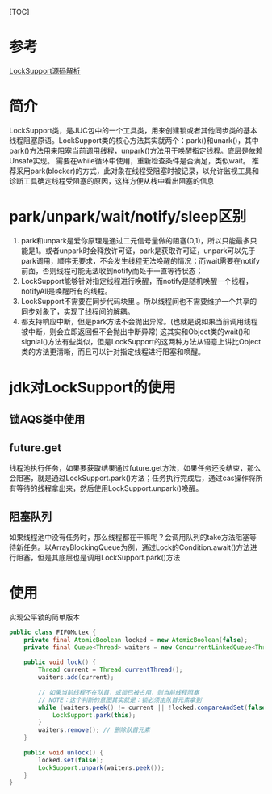 [TOC]
# 参考
[LockSupport源码解析](https://cloud.tencent.com/developer/article/1198491)
# 简介
LockSupport类，是JUC包中的一个工具类，用来创建锁或者其他同步类的基本线程阻塞原语。LockSupport类的核心方法其实就两个：park()和unark()，其中park()方法用来阻塞当前调用线程，unpark()方法用于唤醒指定线程。底层是依赖Unsafe实现。
需要在while循环中使用，重新检查条件是否满足，类似wait。
推荐采用park(blocker)的方式，此对象在线程受阻塞时被记录，以允许监视工具和诊断工具确定线程受阻塞的原因，这样方便从栈中看出阻塞的信息
# park/unpark/wait/notify/sleep区别
1. park和unpark是爱你原理是通过二元信号量做的阻塞(0,1)，所以只能最多只能是1。或者unpark时会释放许可证，park是获取许可证，unpark可以先于park调用，顺序无要求，不会发生线程无法唤醒的情况；而wait需要在notify前面，否则线程可能无法收到notify而处于一直等待状态；
2. LockSupport能够针对指定线程进行唤醒，而notify是随机唤醒一个线程，notifyAll是唤醒所有的线程。
3. LockSupport不需要在同步代码块里 。所以线程间也不需要维护一个共享的同步对象了，实现了线程间的解耦。
4. 都支持响应中断，但是park方法不会抛出异常。(也就是说如果当前调用线程被中断，则会立即返回但不会抛出中断异常)
这其实和Object类的wait()和signial()方法有些类似，但是LockSupport的这两种方法从语意上讲比Object类的方法更清晰，而且可以针对指定线程进行阻塞和唤醒。

# jdk对LockSupport的使用
## 锁AQS类中使用
## future.get
线程池执行任务，如果要获取结果通过future.get方法，如果任务还没结束，那么会阻塞，就是通过LockSupport.park()方法；任务执行完成后，通过cas操作将所有等待的线程拿出来，然后使用LockSupport.unpark()唤醒。
## 阻塞队列
如果线程池中没有任务时，那么线程都在干嘛呢？会调用队列的take方法阻塞等待新任务。以ArrayBlockingQueue为例，通过Lock的Condition.await()方法进行阻塞，但是其底层也是调用LockSupport.park()方法
# 使用
实现公平锁的简单版本

```java
public class FIFOMutex {
    private final AtomicBoolean locked = new AtomicBoolean(false);
    private final Queue<Thread> waiters = new ConcurrentLinkedQueue<Thread>();
 
    public void lock() {
        Thread current = Thread.currentThread();
        waiters.add(current);
 
        // 如果当前线程不在队首，或锁已被占用，则当前线程阻塞
        // NOTE：这个判断的意图其实就是：锁必须由队首元素拿到
        while (waiters.peek() != current || !locked.compareAndSet(false, true)) {
            LockSupport.park(this);
        }
        waiters.remove(); // 删除队首元素
    }
 
    public void unlock() {
        locked.set(false);
        LockSupport.unpark(waiters.peek());
    }
}
```
